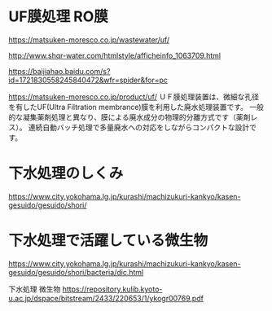 # UF膜処理 RO膜
https://matsuken-moresco.co.jp/wastewater/uf/

http://www.shqr-water.com/htmlstyle/afficheinfo_1063709.html

https://baijiahao.baidu.com/s?id=1721830558245840472&wfr=spider&for=pc

https://matsuken-moresco.co.jp/product/uf/
ＵＦ膜処理装置は、微細な孔径を有したUF(Ultra Filtration membrance)膜を利用した廃水処理装置です。 
一般的な凝集薬剤処理と異なり、膜による廃水成分の物理的分離方式です（薬剤レス）。 連続自動バッチ処理で多量廃水への対応をしながらコンパクトな設計です。


# 下水処理のしくみ
https://www.city.yokohama.lg.jp/kurashi/machizukuri-kankyo/kasen-gesuido/gesuido/shori/

# 下水処理で活躍している微生物
https://www.city.yokohama.lg.jp/kurashi/machizukuri-kankyo/kasen-gesuido/gesuido/shori/bacteria/dic.html

下水処理 微生物
https://repository.kulib.kyoto-u.ac.jp/dspace/bitstream/2433/220653/1/ykogr00769.pdf
